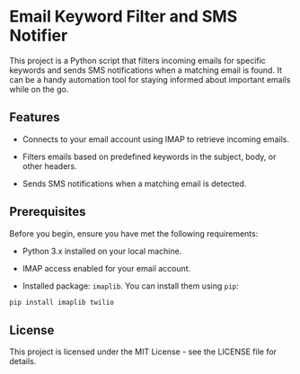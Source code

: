 # Email Keyword Filter and SMS Notifier

This project is a Python script that filters incoming emails for specific keywords and sends SMS notifications when a matching email is found. It can be a handy automation tool for staying informed about important emails while on the go.


## Features

- Connects to your email account using IMAP to retrieve incoming emails.

- Filters emails based on predefined keywords in the subject, body, or other headers.

- Sends SMS notifications when a matching email is detected.


## Prerequisites

Before you begin, ensure you have met the following requirements:

- Python 3.x installed on your local machine.

- IMAP access enabled for your email account.

- Installed package: `imaplib`. You can install them using `pip`:

```bash
pip install imaplib twilio
```


## License

This project is licensed under the MIT License - see the LICENSE file for details.